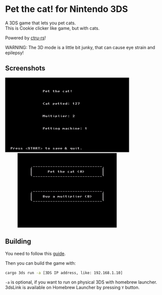 # Pet the cat! for Nintendo 3DS

A 3DS game that lets you pet cats.  
This is Cookie clicker like game, but with cats.  

Powered by [ctru-rs](https://github.com/rust3ds/ctru-rs)!

WARNING: The 3D mode is a little bit junky, that can cause eye strain and epilepsy!

## Screenshots

![Top screenshots](docs/screenshots/Top-v0.2.0.bmp)
<img style="margin-left: 40px" src="docs/screenshots/Bottom-v0.2.0.bmp" alt="Bottom screenshots">

## Building

You need to follow this [guide](https://github.com/rust3ds/ctru-rs/blob/master/ctru-rs/README.md).

Then you can build the game with:
```cmd
cargo 3ds run -a [3DS IP address, like: 192.168.1.10]
```
`-a` is optional, if you want to run on physical 3DS with homebrew launcher.
3dsLink is available on Homebrew Launcher by pressing `Y` button.